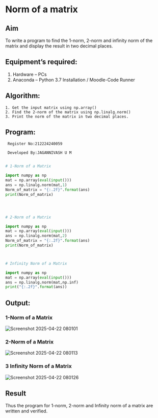 # Norm of a matrix
## Aim
To write a program to find the 1-norm, 2-norm and infinity norm of the matrix and display the result in two decimal places.
## Equipment’s required:
1.	Hardware – PCs
2.	Anaconda – Python 3.7 Installation / Moodle-Code Runner
## Algorithm:
	1. Get the input matrix using np.array()   
    2. Find the 2-norm of the matrix using np.linalg.norm()
	3. Print the norm of the matrix in two decimal places.
## Program:
```
 Register No:212224240059

 Developed By:JAGANNIVASH U M
```
```py

# 1-Norm of a Matrix

import numpy as np
mat = np.array(eval(input()))
ans = np.linalg.norm(mat,1)
Norm_of_matrix = "{:.2f}".format(ans)
print(Norm_of_matrix)




# 2-Norm of a Matrix

import numpy as np
mat = np.array(eval(input()))
ans = np.linalg.norm(mat,2)
Norm_of_matrix = "{:.2f}".format(ans)
print(Norm_of_matrix)



# Infinity Norm of a Matrix

import numpy as np
mat = np.array(eval(input()))
ans = np.linalg.norm(mat,np.inf)
print("{:.2f}".format(ans))
```




## Output:
### 1-Norm of a Matrix
![Screenshot 2025-04-22 080101](https://github.com/user-attachments/assets/f7a10d46-febd-435d-860f-33b23e5ca7b2)

### 2-Norm of a Matrix
![Screenshot 2025-04-22 080113](https://github.com/user-attachments/assets/34d24954-da8b-4ddb-ae87-e23537c2d7dd)



### 3 Infinity Norm of a Matrix
![Screenshot 2025-04-22 080126](https://github.com/user-attachments/assets/cbe719ff-f03f-4579-bd89-aaf44ed4d6f0)


## Result
Thus the program for 1-norm, 2-norm and Infinity norm of a matrix are written and verified.
